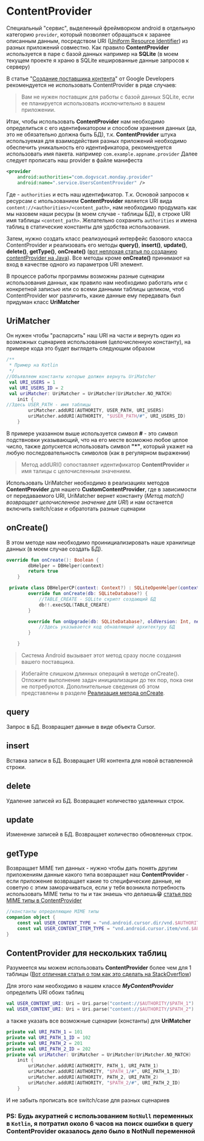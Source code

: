 # ContentProvider
Специальный "сервис", выделенный фреймворком android в отдельную категорию `provider`, который позволяет обращаться к заранее описанным данным, посредством URI ([Uniform Resource Identifier](https://ru.wikipedia.org/wiki/URI)) из разных приложений совместно.
Как правило **ContentProvider** используется в паре с базой данных например на **SQLite** (в моем текущем проекте я храню в SQLite кешированные данные запросов к серверу)

В статье "[Создание поставщика контента](https://developer.android.com/guide/topics/providers/content-provider-creating?hl=ru)" от Google Developers рекомендуется не использовать ContentProvider в ряде случаев:
>Вам не нужен поставщик для работы с базой данных SQLite, если ее планируется использовать исключительно в вашем приложении.

Итак, чтобы использовать **ContentProvider** нам необходимо определиться с его идентификатором и способом хранения данных (да, это не обязательно должна быть БД), т.к. **ContentProvider** штука используемая для взаимодействия разных приложений необходимо обеспечить уникальность его идентификатора, рекомендуется использовать имя пакета. например `com.example.appname.provider`
Далее следует прописать наш provider в файле манифеста
```xml
<provider
    android:authorities="com.dogvscat.monday.provider"
    android:name=".service.UsersContentProvider" />
```
Где - `authorities` и есть наш идентификатор.
Т.к. Основой запросов к ресурсам с ипользованием **ContentProvider** является URI вида `content://<authorities>/<content_path>`, нам необходимо продумать как мы назовем наши ресуры (в моем случае - таблицы БД), в строке URI имя таблицы `<content_path>`. Желательно сохранить `authorities` и имена таблиц в статические константы для удобства использования. 

Затем, нужно создать класс реализующий интерфейс базового класса ContentProvider и реализовать его методы **query()**, **insert()**, **update()**, **delete()**, **getType()**, **onCreate()** ([вот неплохая статья по созданию contentProvider на Java](http://developer.alexanderklimov.ru/android/theory/contentprovider.php)).
Все методы кроме **onCreate()** принимают на вход в качестве одного из параметров URI элемент. 

В процессе работы программы возможны разные сценарии использования данных, как правило нам необходимо работать или с конкретной записью или со всеми данными таблицы целиком, чтоб ContentProvider мог различить, какие данные ему передавать был придуман класс **UriMatcher** 
## UriMatcher
Он нужен чтобы "распарсить" наш URI на части и вернуть один из возможных сценариев использования (целочисленную константу), на примере кода это будет выглядеть следующим образом
```Kotlin
/**
 * Пример на Kotlin
 */
//Объявляем константы которые должен вернуть UriMatcher
 val URI_USERS = 1
 val URI_USERS_ID = 2
 val uriMatcher: UriMatcher = UriMatcher(UriMatcher.NO_MATCH)
    init {
//Здесь USER_PATH - имя таблицы
        uriMatcher.addURI(AUTHORITY, USER_PATH, URI_USERS)
        uriMatcher.addURI(AUTHORITY, "$USER_PATH/#", URI_USERS_ID)
    }
```
В примере указанном выше используется символ **#** - это символ подствновки указывающий, что на его месте возможно любое целое число, также допускется использовать символ **"*"**, который укажет на любую последовательность символов (как в регулярном выражении)
>Метод addURI() сопоставляет идентификатор **ContentProvider** и имя талицы с целочисленным значением. 

Использовать UriMatcher необходимо в реализациях методов **ContentProvider** для нашего **CustomContentProvider**, где в зависимости от передаваемого URI, UriMatcher вернет константу (*Метод match() возвращает целочисленное значение для URI*) и нам останется включить switch/case и обратотать разные сценарии

## onCreate()
В этом методе нам необходимо проинициализировать наше хранилище данных (в моем случае создать БД). 
```kotlin
override fun onCreate(): Boolean {
        dbHelper = DBHelper(context)
        return true
    }

 private class DBHelperCP(context: Context?) : SQLiteOpenHelper(context, DATABASE_NAME, null, DATABASE_VERSION) {
        override fun onCreate(db: SQLiteDatabase?) {
            //TABLE_CREATE - SQLite скрипт создающий БД
            db!!.execSQL(TABLE_CREATE)
        }

        override fun onUpgrade(db: SQLiteDatabase?, oldVersion: Int, newVersion: Int) {
            //Здесь указывается код обнавляющий архитектуру БД
        }

    }
```
>Система Android вызывает этот метод сразу после создания вашего поставщика.

>Избегайте слишком длинных операций в методе onCreate(). Отложите выполнение задач инициализации до тех пор, пока они не потребуются. Дополнительные сведения об этом представлены в разделе [Реализация метода onCreate](https://developer.android.com/guide/topics/providers/content-provider-creating?hl=ru#OnCreate).

## query
Запрос в БД. Возвращает данные в виде объекта Cursor.

## insert
Вставка записи в БД. Возвращает URI контента для новой вставленной строки.

## delete
Удаление записей из БД. Возвращает количество удаленных строк.

## update 
Изменение записей в БД. Возвращает количество обновленных строк.

## getType
Возвращает MIME тип данных - нужно чтобы дать понять другим приложениям данные какого типа возвращает наш **ContentProvider** - если приложение возвращает какие то специфические данные, не советую с этим заморачиваться, если у тебя возникла потребность использовать MIME типы то ты и так знаешь что делаешь😁 [статья про MIME типы в ContentProvider](https://developer.android.com/guide/topics/providers/content-provider-creating?hl=ru#MIMETypes)

```kotlin
//константы определяющие MIME типы
companion object {
    const val USER_CONTENT_TYPE = "vnd.android.cursor.dir/vnd.$AUTHORITY.$PATH"
    const val USER_CONTENT_ITEM_TYPE = "vnd.android.cursor.item/vnd.$AUTHORITY.$PATH"
}
```

## ContentProvider для нескольких таблиц
Разумеется мы можем использовать **ContentProvider** более чем для 1 таблицы ([Вот отличная статья о том как это сделать на StackOverflow](https://stackoverflow.com/questions/3814005/best-practices-for-exposing-multiple-tables-using-content-providers-in-android))

Для этого нам необходимо в нашем классе ***MyContentProvider*** определить URI обоих таблиц

```kotlin
val USER_CONTENT_URI: Uri = Uri.parse("content://$AUTHORITY/$PATH_1")
val USER_CONTENT_URI: Uri = Uri.parse("content://$AUTHORITY/$PATH_2")
```
а также указать все возможные сценарии (константы) для **UriMatcher**
```kotlin
private val URI_PATH_1 = 101
private val URI_PATH_1_ID = 102
private val URI_PATH_2 = 201
private val URI_PATH_2_ID = 202
private val uriMatcher: UriMatcher = UriMatcher(UriMatcher.NO_MATCH)
    init {
        uriMatcher.addURI(AUTHORITY, PATH_1, URI_PATH_1)
        uriMatcher.addURI(AUTHORITY, "$PATH_1/#", URI_PATH_1_ID)
        uriMatcher.addURI(AUTHORITY, PATH_2, URI_PATH_2)
        uriMatcher.addURI(AUTHORITY, "$PATH_2/#", URI_PATH_2_ID)
    }
```
И не забыть прописать все switch/case для разных сценариев

### PS: Будь акуратней с использованием `NotNull` переменных в `Kotlin`, я потратил около 6 часов на поиск ошибки в query **ContentProvider** оказалось дело было в NotNull переменной 
